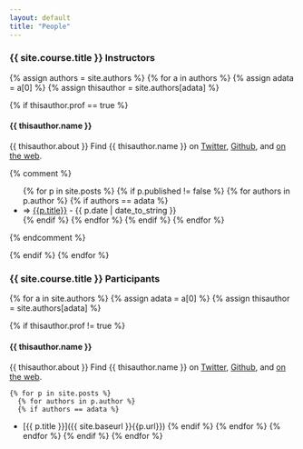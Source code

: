 ```yaml
---
layout: default
title: "People"
---
```



### {{ site.course.title }} Instructors
{% assign authors = site.authors %}
{% for a in authors %}
  {% assign adata = a[0] %}
  {% assign thisauthor = site.authors[adata] %}

  {% if thisauthor.prof == true %}
#### {{ thisauthor.name }}

{{ thisauthor.about }}  Find {{ thisauthor.name }} on <a href="http://twitter.com/{{thisauthor.twitter}}">Twitter</a>, <a href="http://github.com/{{thisauthor.github}}">Github</a>, and <a href="{{thisauthor.website}}">on the web</a>.

{% comment %}
<ul class="posts">
    {% for p in site.posts %}
      {% if p.published != false %}
      	{% for authors in p.author %}
            {% if authors == adata %}
<li><span>=>  <a href="{{ site.baseurl }}{{p.url}}">{{p.title}}</a> - {{ p.date | date_to_string }}</span></li>
            {% endif %}
      	{% endfor %}
    	{% endif %}
    {% endfor %}
</ul>
{% endcomment %}

  {% endif %}
{% endfor %}

### {{ site.course.title }} Participants

{% for a in site.authors %}
  {% assign adata = a[0] %}
  {% assign thisauthor = site.authors[adata] %}

  {% if thisauthor.prof != true %}
#### {{ thisauthor.name }}

{{ thisauthor.about }} Find {{ thisauthor.name }} on <a href="http://twitter.com/{{thisauthor.twitter}}">Twitter</a>, <a href="http://github.com/{{thisauthor.github}}">Github</a>, and <a href="{{thisauthor.website}}">on the web</a>.

    {% for p in site.posts %}
      {% for authors in p.author %}
      {% if authors == adata %}
* [{{ p.title }}]({{ site.baseurl }}{{p.url}})
      {% endif %}
	{% endfor %}
    {% endfor %}
  {% endif %}
{% endfor %}


